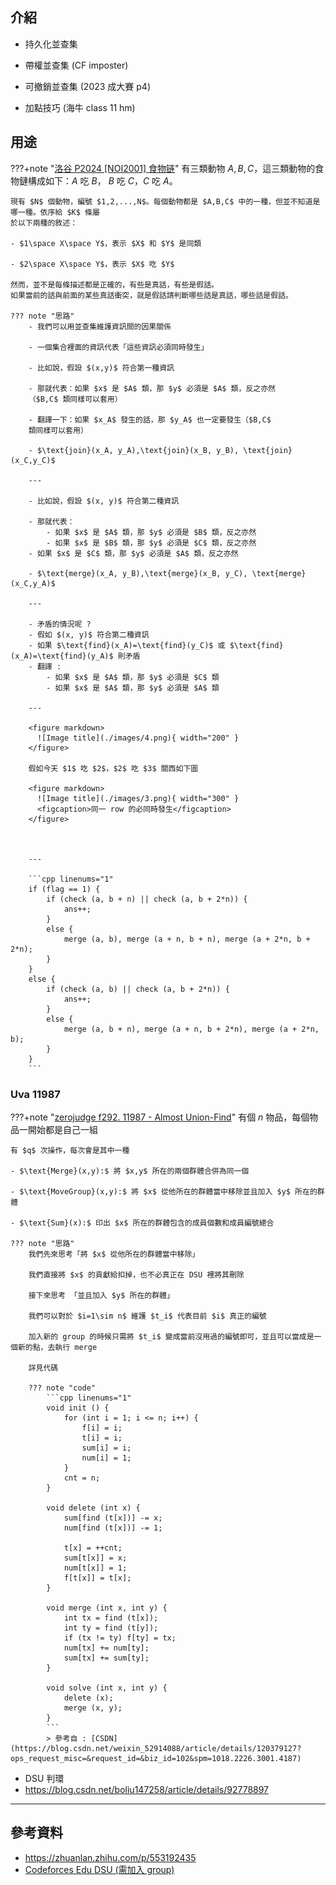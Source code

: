 ## 介紹

- 持久化並查集

- 帶權並查集 (CF imposter)

- 可撤銷並查集 (2023 成大賽 p4)

- 加點技巧 (海牛 class 11 hm)

## 用途

???+note "[洛谷 P2024 [NOI2001] 食物链](https://www.luogu.com.cn/problem/P2024)"
	有三類動物 $A,B,C$，這三類動物的⾷物鏈構成如下：$A$ 吃 $B$，
	$B$ 吃 $C$，$C$ 吃 $A$。
	
	現有 $N$ 個動物，編號 $1,2,...,N$。每個動物都是 $A,B,C$ 中的⼀種，但並不知道是哪⼀種。依序給 $K$ 條屬
	於以下兩種的敘述：
	
	- $1\space X\space Y$，表⽰ $X$ 和 $Y$ 是同類
	
	- $2\space X\space Y$，表⽰ $X$ 吃 $Y$
	
	然⽽，並不是每條描述都是正確的，有些是真話，有些是假話。
	如果當前的話與前⾯的某些真話衝突，就是假話請判斷哪些話是真話，哪些話是假話。
	
	??? note "思路"
		- 我們可以⽤並查集維護資訊間的因果關係
	
	    - ⼀個集合裡⾯的資訊代表「這些資訊必須同時發⽣」
	
	    - ⽐如說，假設 $(x,y)$ 符合第⼀種資訊
	
	    - 那就代表：如果 $x$ 是 $A$ 類，那 $y$ 必須是 $A$ 類，反之亦然
	    （$B,C$ 類同樣可以套⽤）
	    
	    - 翻譯⼀下：如果 $x_A$ 發⽣的話，那 $y_A$ 也⼀定要發⽣（$B,C$
	    類同樣可以套⽤）
	    
	    - $\text{join}(x_A, y_A),\text{join}(x_B, y_B), \text{join}(x_C,y_C)$
	
		---
		
		- ⽐如說，假設 $(x, y)$ 符合第⼆種資訊
	
	    - 那就代表：
	    	- 如果 $x$ 是 $A$ 類，那 $y$ 必須是 $B$ 類，反之亦然
	    	- 如果 $x$ 是 $B$ 類，那 $y$ 必須是 $C$ 類，反之亦然
	    - 如果 $x$ 是 $C$ 類，那 $y$ 必須是 $A$ 類，反之亦然
	
	    - $\text{merge}(x_A, y_B),\text{merge}(x_B, y_C), \text{merge}(x_C,y_A)$ 
		
		---
		
		- 矛盾的情況呢 ?
		- 假如 $(x, y)$ 符合第⼆種資訊
		- 如果 $\text{find}(x_A)=\text{find}(y_C)$ 或 $\text{find}(x_A)=\text{find}(y_A)$ 則矛盾
		- 翻譯 : 
			- 如果 $x$ 是 $A$ 類，那 $y$ 必須是 $C$ 類 
			- 如果 $x$ 是 $A$ 類，那 $y$ 必須是 $A$ 類 
		
		---
		
		<figure markdown>
          ![Image title](./images/4.png){ width="200" }
        </figure>
		
		假如今天 $1$ 吃 $2$，$2$ 吃 $3$ 關西如下圖
		
		<figure markdown>
          ![Image title](./images/3.png){ width="300" }
          <figcaption>同一 row 的必同時發生</figcaption>
        </figure>
		
		
		
		---
		
		```cpp linenums="1"
		if (flag == 1) {
			if (check (a, b + n) || check (a, b + 2*n)) {
				ans++;
			}
			else {
				merge (a, b), merge (a + n, b + n), merge (a + 2*n, b + 2*n);
			}
		}
		else {
			if (check (a, b) || check (a, b + 2*n)) {
				ans++;
			}
			else {
				merge (a, b + n), merge (a + n, b + 2*n), merge (a + 2*n, b);
			}
		}
		```
		
		
		 
		

### Uva 11987

???+note "[zerojudge f292. 11987 - Almost Union-Find](https://zerojudge.tw/ShowProblem?problemid=f292)"
	有個 $n$ 物品，每個物品一開始都是自己一組
	
	有 $q$ 次操作，每次會是其中一種
	
	- $\text{Merge}(x,y):$ 將 $x,y$ 所在的兩個群體合併為同一個

	- $\text{MoveGroup}(x,y):$ 將 $x$ 從他所在的群體當中移除並且加入 $y$ 所在的群體

	- $\text{Sum}(x):$ 印出 $x$ 所在的群體包含的成員個數和成員編號總合

	??? note "思路"
		我們先來思考「將 $x$ 從他所在的群體當中移除」
		
		我們直接將 $x$ 的貢獻給扣掉，也不必真正在 DSU 裡將其刪除
		
		接下來思考 「並且加入 $y$ 所在的群體」
		
		我們可以對於 $i=1\sim n$ 維護 $t_i$ 代表目前 $i$ 真正的編號
		
		加入新的 group 的時候只需將 $t_i$ 變成當前沒用過的編號即可，並且可以當成是一個新的點，去執行 merge
		
		詳見代碼
		
		??? note "code"
			```cpp linenums="1"
            void init () {
                for (int i = 1; i <= n; i++) {
                    f[i] = i;
                    t[i] = i;
                    sum[i] = i;
                    num[i] = 1;
                }
                cnt = n;
            }

            void delete (int x) {
                sum[find (t[x])] -= x;
                num[find (t[x])] -= 1;

                t[x] = ++cnt;
                sum[t[x]] = x;
                num[t[x]] = 1;
                f[t[x]] = t[x];
            }

            void merge (int x, int y) {
                int tx = find (t[x]);
                int ty = find (t[y]);
                if (tx != ty) f[ty] = tx;
                num[tx] += num[ty];
                sum[tx] += sum[ty];
            }

            void solve (int x, int y) {
                delete (x);
                merge (x, y);
            }
            ```
			> 參考自 : [CSDN](https://blog.csdn.net/weixin_52914088/article/details/120379127?ops_request_misc=&request_id=&biz_id=102&spm=1018.2226.3001.4187)
			
- DSU 判環
- https://blog.csdn.net/boliu147258/article/details/92778897

---

## 參考資料

- <https://zhuanlan.zhihu.com/p/553192435>
- [Codeforces Edu DSU (需加入 group)](https://codeforces.com/edu/course/2/lesson/7)